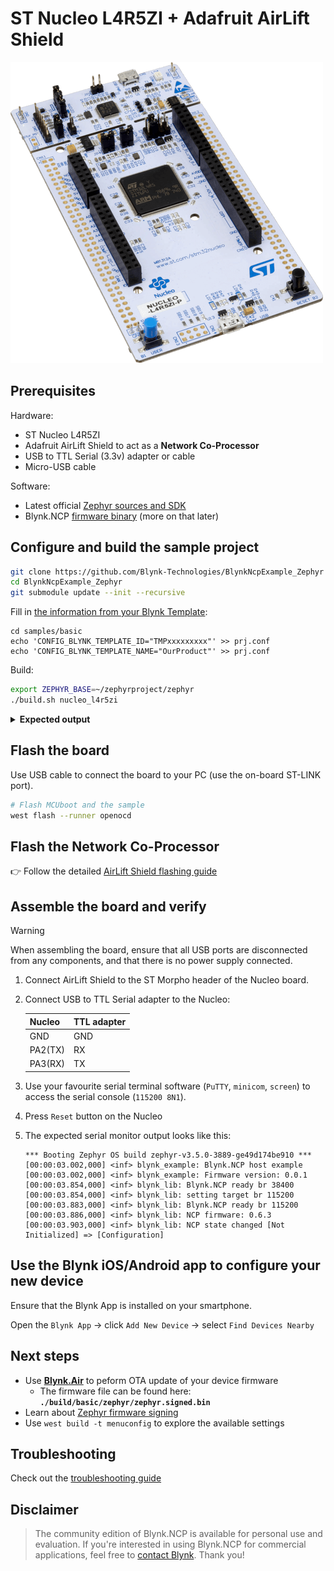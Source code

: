
# ST Nucleo L4R5ZI + Adafruit AirLift Shield

![main board](../../images/ST-Nucleo-L4R5ZI.png)

## Prerequisites

Hardware:

- ST Nucleo L4R5ZI
- Adafruit AirLift Shield to act as a **Network Co-Processor**
- USB to TTL Serial (3.3v) adapter or cable
- Micro-USB cable

Software:

- Latest official [Zephyr sources and SDK][zephyr_sdk]
- Blynk.NCP [firmware binary][blynk_ncp_binary] (more on that later)

## Configure and build the sample project

```sh
git clone https://github.com/Blynk-Technologies/BlynkNcpExample_Zephyr
cd BlynkNcpExample_Zephyr
git submodule update --init --recursive
```

Fill in [the information from your Blynk Template](https://bit.ly/BlynkInject):

```
cd samples/basic
echo 'CONFIG_BLYNK_TEMPLATE_ID="TMPxxxxxxxxx"' >> prj.conf
echo 'CONFIG_BLYNK_TEMPLATE_NAME="OurProduct"' >> prj.conf
```

Build:

```sh
export ZEPHYR_BASE=~/zephyrproject/zephyr
./build.sh nucleo_l4r5zi
```

<details><summary><b>Expected output</b></summary>

```log
...
...
[153/154] Linking C executable zephyr/zephyr.elf
Memory region         Used Size  Region Size  %age Used
           FLASH:       44812 B       252 KB     17.37%
             RAM:       17344 B       640 KB      2.65%
        IDT_LIST:          0 GB         2 KB      0.00%
Generating files from /data/_Business/BlynkNcpExample_Zephyr/samples/basic/build/basic/zephyr/zephyr.elf for board: nucleo_l4r5zi
image.py: sign the payload
image.py: sign the payload
image.py: sign the payload
image.py: sign the payload
[154/154] cd /data/_Business/BlynkNcpExample_Zephy...Zephyr/samples/basic/build/basic/zephyr/zephyr.elf
[11/16] Performing build step for 'mcuboot'
[1/266] Preparing syscall dependency handling

[4/266] Generating include/generated/version.h
-- Zephyr version: 3.5.99 (/home/vshymanskyy/zephyrproject/zephyr), build: zephyr-v3.5.0-3889-ge49d174be910
[265/266] Linking C executable zephyr/zephyr.elf
Memory region         Used Size  Region Size  %age Used
           FLASH:       28244 B       128 KB     21.55%
             RAM:       18112 B       640 KB      2.76%
        IDT_LIST:          0 GB         2 KB      0.00%
Generating files from /data/_Business/BlynkNcpExample_Zephyr/samples/basic/build/mcuboot/zephyr/zephyr.elf for board: nucleo_l4r5zi
[266/266] cd /data/_Business/BlynkNcpExample_Zephy...phyr/samples/basic/build/mcuboot/zephyr/zephyr.elf
[16/16] Completed 'mcuboot'
```

</details>

## Flash the board

Use USB cable to connect the board to your PC (use the on-board ST-LINK port).

```sh
# Flash MCUboot and the sample
west flash --runner openocd
```

## Flash the Network Co-Processor

👉 Follow the detailed [AirLift Shield flashing guide](../../flashing_ncp/Adafruit_AirLift_Shield.md)

## Assemble the board and verify

> [!WARNING]
> When assembling the board, ensure that all USB ports are disconnected from any components, and that there is no power supply connected.

1. Connect AirLift Shield to the ST Morpho header of the Nucleo board.
2. Connect USB to TTL Serial adapter to the Nucleo:

    | Nucleo    | TTL adapter
    | :---      | :---
    | GND       | GND
    | PA2(TX)   | RX
    | PA3(RX)   | TX

3. Use your favourite serial terminal software (`PuTTY`, `minicom`, `screen`) to access the serial console (`115200 8N1`).
4. Press `Reset` button on the Nucleo
5. The expected serial monitor output looks like this:

    ```log
    *** Booting Zephyr OS build zephyr-v3.5.0-3889-ge49d174be910 ***
    [00:00:03.002,000] <inf> blynk_example: Blynk.NCP host example
    [00:00:03.002,000] <inf> blynk_example: Firmware version: 0.0.1
    [00:00:03.854,000] <inf> blynk_lib: Blynk.NCP ready br 38400
    [00:00:03.854,000] <inf> blynk_lib: setting target br 115200
    [00:00:03.883,000] <inf> blynk_lib: Blynk.NCP ready br 115200
    [00:00:03.886,000] <inf> blynk_lib: NCP firmware: 0.6.3
    [00:00:03.903,000] <inf> blynk_lib: NCP state changed [Not Initialized] => [Configuration]
    ```

## Use the Blynk iOS/Android app to configure your new device

Ensure that the Blynk App is installed on your smartphone.

Open the `Blynk App` -> click `Add New Device` -> select `Find Devices Nearby`


## Next steps

- Use [**Blynk.Air**](https://docs.blynk.io/en/blynk.console/blynk.air) to peform OTA update of your device firmware
  - The firmware file can be found here: **`./build/basic/zephyr/zephyr.signed.bin`**
- Learn about [Zephyr firmware signing](https://docs.zephyrproject.org/latest/develop/west/sign.html)
- Use `west build -t menuconfig` to explore the available settings

## Troubleshooting

Check out the [troubleshooting guide](../../Troubleshooting.md)

## Disclaimer

> The community edition of Blynk.NCP is available for personal use and evaluation.
If you're interested in using Blynk.NCP for commercial applications, feel free to [contact Blynk][blynk_sales]. Thank you!

[zephyr_sdk]: https://docs.zephyrproject.org/latest/develop/getting_started/index.html
[blynk_ncp_binary]: https://docs.blynk.io/en/blynk.ncp/supported-connectivity-modules
[blynk_sales]: https://blynk.io/en/contact-us-business

